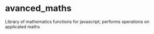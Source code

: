 # avanced_maths
Library of mathematics functions for javascript; performs operations on applicated maths
